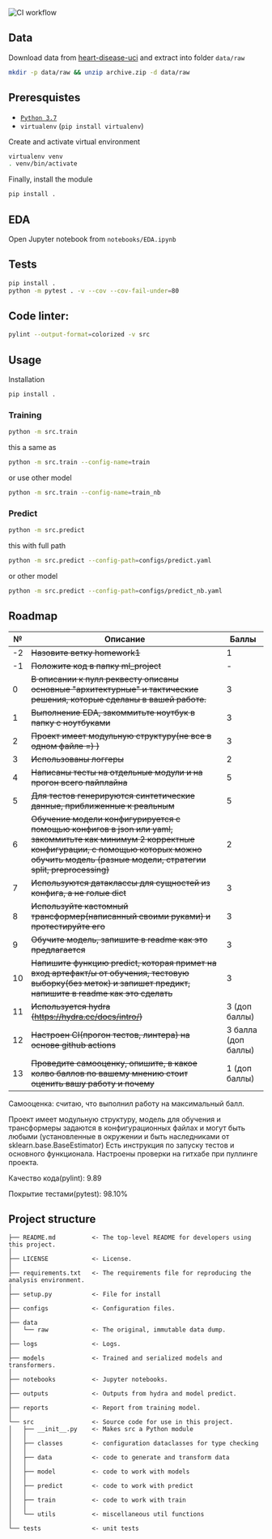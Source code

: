 ![CI workflow](https://github.com/made-ml-in-prod-2021/andyst75/actions/workflows/homework1.yml/badge.svg?branch=homework1)

## Data

Download data from [heart-disease-uci](https://www.kaggle.com/ronitf/heart-disease-uci) and extract into folder `data/raw`

```bash
mkdir -p data/raw && unzip archive.zip -d data/raw
```

## Preresquistes

* [`Python 3.7`](https://www.python.org/)
* `virtualenv` (`pip install virtualenv`)

Create and activate virtual environment

```bash
virtualenv venv
. venv/bin/activate
```

Finally, install the module

```bash
pip install .
```

## EDA

Open Jupyter notebook from `notebooks/EDA.ipynb`

## Tests

```bash
pip install .
python -m pytest . -v --cov --cov-fail-under=80
```

## Code linter:

```bash
pylint --output-format=colorized -v src
```

## Usage

Installation

```bash
pip install .
```

### Training

```bash
python -m src.train
```
this a same as 
```bash
python -m src.train --config-name=train
```
or use other model
```bash
python -m src.train --config-name=train_nb
```

### Predict

```bash
python -m src.predict
```
this with full path
```bash
python -m src.predict --config-path=configs/predict.yaml
```
or other model
```bash
python -m src.predict --config-path=configs/predict_nb.yaml
```

## Roadmap

№ | Описание | Баллы
--- | --- | ---
-2 | ~~Назовите ветку homework1~~ | 1
-1 | ~~Положите код в папку ml_project~~ | -
0 | ~~В описании к пулл реквесту описаны основные &quot;архитектурные&quot; и тактические решения, которые сделаны в вашей работе.~~ | 3
1 | ~~Выполнение EDA, закоммитьте ноутбук в папку с ноутбуками~~ | 3
2 | ~~Проект имеет модульную структуру(не все в одном файле =) )~~ | 3
3 | ~~Использованы логгеры~~ | 2
4 | ~~Написаны тесты на отдельные модули и на прогон всего пайплайна~~ | 5
5 | ~~Для тестов генерируются синтетические данные, приближенные к реальным~~ | 5
6 | ~~Обучение модели конфигурируется с помощью конфигов в json или yaml, закоммитьте как минимум 2 корректные конфигурации, с помощью которых можно обучить модель (разные модели, стратегии split, preprocessing)~~ | 2
7 | ~~Используются датаклассы для сущностей из конфига, а не голые dict~~ | 3
8 | ~~Используйте кастомный трансформер(написанный своими руками) и протестируйте его~~ | 3
9 | ~~Обучите модель, запишите в readme как это предлагается~~ | 3
10 | ~~Напишите функцию predict, которая примет на вход артефакт/ы от обучения, тестовую выборку(без меток) и запишет предикт, напишите в readme как это сделать~~ | 3
11 | ~~Используется hydra  (https://hydra.cc/docs/intro/)~~ | 3 (доп баллы)
12 | ~~Настроен CI(прогон тестов, линтера) на основе github actions~~  | 3 балла (доп баллы)
13 | ~~Проведите самооценку, опишите, в какое колво баллов по вашему мнению стоит оценить вашу работу и почему~~ | 1 (доп баллы)

Самооценка: считаю, что выполнил работу на максимальный балл.


Проект имеет модульную структуру, модель для обучения и трансформеры задаются в конфигурационных файлах и могут быть любыми (установленные в окружении и быть наследниками от sklearn.base.BaseEstimator)
Есть инструкция по запуску тестов и основного функционала.
Настроены проверки на гитхабе при пуллинге проекта.

Качество кода(pylint): 9.89

Покрытие тестами(pytest): 98.10%


Project structure
------------

    ├── README.md          <- The top-level README for developers using this project.
    │
    ├── LICENSE            <- License.
    │
    ├── requirements.txt   <- The requirements file for reproducing the analysis environment.
    │
    ├── setup.py           <- File for install
    │
    ├── configs            <- Configuration files.
    │
    ├── data
    │   └── raw            <- The original, immutable data dump.
    │
    ├── logs               <- Logs.
    │
    ├── models             <- Trained and serialized models and transformers.
    │
    ├── notebooks          <- Jupyter notebooks.
    │
    ├── outputs            <- Outputs from hydra and model predict.
    │
    ├── reports            <- Report from training model.
    │
    └── src                <- Source code for use in this project.
    │   ├── __init__.py    <- Makes src a Python module
    │   │
    │   ├── classes        <- configuration dataclasses for type checking
    │   │
    │   ├── data           <- code to generate and transform data
    │   │
    │   ├── model          <- code to work with models
    │   │
    │   ├── predict        <- code to work with predict
    │   │
    │   ├── train          <- code to work with train
    │   │
    │   └── utils          <- miscellaneous util functions
    │
    └── tests              <- unit tests
